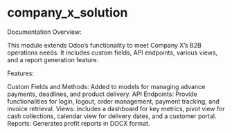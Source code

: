 # company_x_solution 

Documentation
Overview:

This module extends Odoo’s functionality to meet Company X’s B2B operations needs.
It includes custom fields, API endpoints, various views, and a report generation feature.

Features:

Custom Fields and Methods: Added to models for managing advance payments, deadlines, and product delivery.
API Endpoints: Provide functionalities for login, logout, order management, payment tracking, and invoice retrieval.
Views: Includes a dashboard for key metrics, pivot view for cash collections, calendar view for delivery dates, and a customer portal.
Reports: Generates profit reports in DOCX format.
